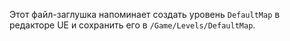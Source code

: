 Этот файл-заглушка напоминает создать уровень `DefaultMap` в редакторе UE и сохранить его в `/Game/Levels/DefaultMap`.

